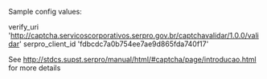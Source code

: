 Sample config values:

verify_uri 'http://captcha.servicoscorporativos.serpro.gov.br/captchavalidar/1.0.0/validar'
serpro_client_id 'fdbcdc7a0b754ee7ae9d865fda740f17'

See http://stdcs.supst.serpro/manual/html/#captcha/page/introducao.html for more details
